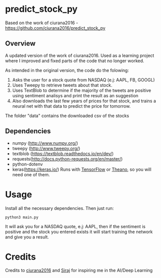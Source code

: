 # predict_stock_py
Based on the work of ciurana2016 - https://github.com/ciurana2016/predict_stock_py

## Overview
A updated version of the work of ciurana2016. Used as a learning project
where I improved and fixed parts of the code that no longer worked.

As intended in the original version, the code do the folowing:

1. Asks the user for a stock quote from NASDAQ (e.j: AAPL, FB, GOOGL)
2. Uses Tweepy to retrieve tweets about that stock.
3. Uses TextBlob to determine if the majority of the tweets are positive using sentiment analisys and print the result as an suggestion
4. Also downloads the last few years of prices for that stock, and trains a neural net with that data to predict the price for tomorrow.

The folder "data" contains the downloaded csv of the stocks


## Dependencies
* numpy (http://www.numpy.org/)
* tweepy (http://www.tweepy.org/)
* textblob (https://textblob.readthedocs.io/en/dev/)
* requests(http://docs.python-requests.org/en/master/)
* python-dotenv
* keras(https://keras.io/) Runs with [TensorFlow](https://www.tensorflow.org/) or [Theano](http://deeplearning.net/software/theano/), so you will need one of them.


# Usage
Install all the necessary dependencies.
Then just run:
```
python3 main.py
```
It will ask you for a NASDAQ quote, e.j: AAPL, then if the sentiment is positive and the stock you entered exists it will start training the network and give you a result.


# Credits
Credits to
[ciurana2016](https://github.com/ciurana2016/predict_stock_py) and [Siraj](https://github.com/llSourcell) for inspiring me in the AI/Deep Learning 
